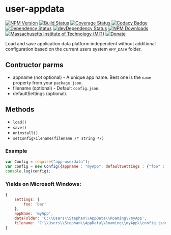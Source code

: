# user-appdata


[![NPM Version](http://img.shields.io/npm/v/user-appdata.svg)](https://www.npmjs.org/package/user-appdata)
[![Build Status](https://travis-ci.org/s-a/user-appdata.svg)](https://travis-ci.org/s-a/user-appdata)
[![Coverage Status](https://coveralls.io/repos/github/s-a/user-appdata/badge.svg?branch=master)](https://coveralls.io/github/s-a/user-appdata?branch=master)
[![Codacy Badge](https://api.codacy.com/project/badge/grade/b90f442f62ae44a4b95a07cbdd69fb85)](https://www.codacy.com/app/stephanahlf/user-appdata)
[![Dependency Status](https://david-dm.org/s-a/user-appdata.svg)](https://david-dm.org/s-a/user-appdata)
[![devDependency Status](https://david-dm.org/s-a/user-appdata/dev-status.svg)](https://david-dm.org/s-a/user-appdata#info=devDependencies)
[![NPM Downloads](https://img.shields.io/npm/dm/user-appdata.svg)](https://www.npmjs.org/package/user-appdata)
[![Massachusetts Institute of Technology (MIT)](https://s-a.github.io/license/img/mit.svg)](/LICENSE.md#mit)
[![Donate](http://s-a.github.io/donate/donate.svg)](http://s-a.github.io/donate/)


Load and save application data platform independent without additional configuration based on the current users system ```APP_DATA``` folder.


## Contructor parms
 - appname (not optional) - A unique app name. Best one is the ```name``` property from your ```package.json```.
 - filename (optional) - Default ```config.json```.
 - defaultSettings (optional).



## Methods
 - ```load()```
 - ```save()```
 - ```uninstall()```
 - ```setConfigFilename(filename /* string */)```

### Example
```javascript
var Config = require("app-userdata");
var config = new Config({appname : "myApp", defaultSettings : {"foo" : "bar"}});
console.log(config);
```

### Yields on Microsoft Windows:
```javascript
{
	settings: {
		foo: 'bar'
	},
	appName: 'myApp',
	dataFolder: 'C:\\Users\\Stephan\\AppData\\Roaming\\myApp',
	filename: 'C:\\Users\\Stephan\\AppData\\Roaming\\myApp\\config.json' 
}
```